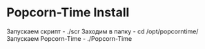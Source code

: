 
# Popcorn-Time Install

Запускаем скрипт - ./scr
Заходим в папку - cd /opt/popcorntime/
Запускаем Popcorn-Time - ./Popcorn-Time
